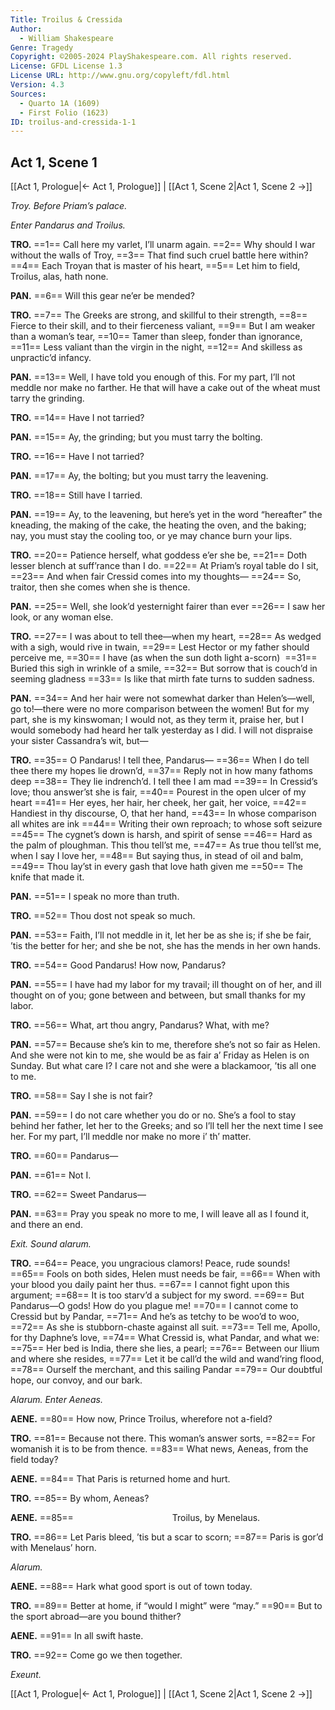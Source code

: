 ```yaml
---
Title: Troilus & Cressida
Author: 
  - William Shakespeare
Genre: Tragedy
Copyright: ©2005-2024 PlayShakespeare.com. All rights reserved.
License: GFDL License 1.3
License URL: http://www.gnu.org/copyleft/fdl.html
Version: 4.3
Sources:
  - Quarto 1A (1609)
  - First Folio (1623)
ID: troilus-and-cressida-1-1
---
```


## Act 1, Scene 1
[[Act 1, Prologue|← Act 1, Prologue]] | [[Act 1, Scene 2|Act 1, Scene 2 →]]

*Troy. Before Priam’s palace.*

*Enter Pandarus and Troilus.*

**TRO.**
==1== Call here my varlet, I’ll unarm again.
==2== Why should I war without the walls of Troy,
==3== That find such cruel battle here within?
==4== Each Troyan that is master of his heart,
==5== Let him to field, Troilus, alas, hath none.

**PAN.**
==6== Will this gear ne’er be mended?

**TRO.**
==7== The Greeks are strong, and skillful to their strength,
==8== Fierce to their skill, and to their fierceness valiant,
==9== But I am weaker than a woman’s tear,
==10== Tamer than sleep, fonder than ignorance,
==11== Less valiant than the virgin in the night,
==12== And skilless as unpractic’d infancy.

**PAN.**
==13== Well, I have told you enough of this. For my part, I’ll not meddle nor make no farther. He that will have a cake out of the wheat must tarry the grinding.

**TRO.**
==14== Have I not tarried?

**PAN.**
==15== Ay, the grinding; but you must tarry the bolting.

**TRO.**
==16== Have I not tarried?

**PAN.**
==17== Ay, the bolting; but you must tarry the leavening.

**TRO.**
==18== Still have I tarried.

**PAN.**
==19== Ay, to the leavening, but here’s yet in the word “hereafter” the kneading, the making of the cake, the heating the oven, and the baking; nay, you must stay the cooling too, or ye may chance burn your lips.

**TRO.**
==20== Patience herself, what goddess e’er she be,
==21== Doth lesser blench at suff’rance than I do.
==22== At Priam’s royal table do I sit,
==23== And when fair Cressid comes into my thoughts⁠—
==24== So, traitor, then she comes when she is thence.

**PAN.**
==25== Well, she look’d yesternight fairer than ever
==26== I saw her look, or any woman else.

**TRO.**
==27== I was about to tell thee—when my heart,
==28== As wedged with a sigh, would rive in twain,
==29== Lest Hector or my father should perceive me,
==30== I have (as when the sun doth light a-scorn) 
==31== Buried this sigh in wrinkle of a smile,
==32== But sorrow that is couch’d in seeming gladness
==33== Is like that mirth fate turns to sudden sadness.

**PAN.**
==34== And her hair were not somewhat darker than Helen’s—well, go to!—there were no more comparison between the women! But for my part, she is my kinswoman; I would not, as they term it, praise her, but I would somebody had heard her talk yesterday as I did. I will not dispraise your sister Cassandra’s wit, but⁠—

**TRO.**
==35== O Pandarus! I tell thee, Pandarus⁠—
==36== When I do tell thee there my hopes lie drown’d,
==37== Reply not in how many fathoms deep
==38== They lie indrench’d. I tell thee I am mad
==39== In Cressid’s love; thou answer’st she is fair,
==40== Pourest in the open ulcer of my heart
==41== Her eyes, her hair, her cheek, her gait, her voice,
==42== Handiest in thy discourse, O, that her hand,
==43== In whose comparison all whites are ink
==44== Writing their own reproach; to whose soft seizure
==45== The cygnet’s down is harsh, and spirit of sense
==46== Hard as the palm of ploughman. This thou tell’st me,
==47== As true thou tell’st me, when I say I love her,
==48== But saying thus, in stead of oil and balm,
==49== Thou lay’st in every gash that love hath given me
==50== The knife that made it.

**PAN.**
==51== I speak no more than truth.

**TRO.**
==52== Thou dost not speak so much.

**PAN.**
==53== Faith, I’ll not meddle in it, let her be as she is; if she be fair, ’tis the better for her; and she be not, she has the mends in her own hands.

**TRO.**
==54== Good Pandarus! How now, Pandarus?

**PAN.**
==55== I have had my labor for my travail; ill thought on of her, and ill thought on of you; gone between and between, but small thanks for my labor.

**TRO.**
==56== What, art thou angry, Pandarus? What, with me?

**PAN.**
==57== Because she’s kin to me, therefore she’s not so fair as Helen. And she were not kin to me, she would be as fair a’ Friday as Helen is on Sunday. But what care I? I care not and she were a blackamoor, ’tis all one to me.

**TRO.**
==58== Say I she is not fair?

**PAN.**
==59== I do not care whether you do or no. She’s a fool to stay behind her father, let her to the Greeks; and so I’ll tell her the next time I see her. For my part, I’ll meddle nor make no more i’ th’ matter.

**TRO.**
==60== Pandarus⁠—

**PAN.**
==61== Not I.

**TRO.**
==62== Sweet Pandarus⁠—

**PAN.**
==63== Pray you speak no more to me, I will leave all as I found it, and there an end.

*Exit. Sound alarum.*

**TRO.**
==64== Peace, you ungracious clamors! Peace, rude sounds!
==65== Fools on both sides, Helen must needs be fair,
==66== When with your blood you daily paint her thus.
==67== I cannot fight upon this argument;
==68== It is too starv’d a subject for my sword.
==69== But Pandarus—O gods! How do you plague me!
==70== I cannot come to Cressid but by Pandar,
==71== And he’s as tetchy to be woo’d to woo,
==72== As she is stubborn-chaste against all suit.
==73== Tell me, Apollo, for thy Daphne’s love,
==74== What Cressid is, what Pandar, and what we:
==75== Her bed is India, there she lies, a pearl;
==76== Between our Ilium and where she resides,
==77== Let it be call’d the wild and wand’ring flood,
==78== Ourself the merchant, and this sailing Pandar
==79== Our doubtful hope, our convoy, and our bark.

*Alarum. Enter Aeneas.*

**AENE.**
==80== How now, Prince Troilus, wherefore not a-field?

**TRO.**
==81== Because not there. This woman’s answer sorts,
==82== For womanish it is to be from thence.
==83== What news, Aeneas, from the field today?

**AENE.**
==84== That Paris is returned home and hurt.

**TRO.**
==85== By whom, Aeneas?

**AENE.**
==85==            Troilus, by Menelaus.

**TRO.**
==86== Let Paris bleed, ’tis but a scar to scorn;
==87== Paris is gor’d with Menelaus’ horn.

*Alarum.*

**AENE.**
==88== Hark what good sport is out of town today.

**TRO.**
==89== Better at home, if “would I might” were “may.”
==90== But to the sport abroad—are you bound thither?

**AENE.**
==91== In all swift haste.

**TRO.**
==92== Come go we then together.

*Exeunt.*

[[Act 1, Prologue|← Act 1, Prologue]] | [[Act 1, Scene 2|Act 1, Scene 2 →]]